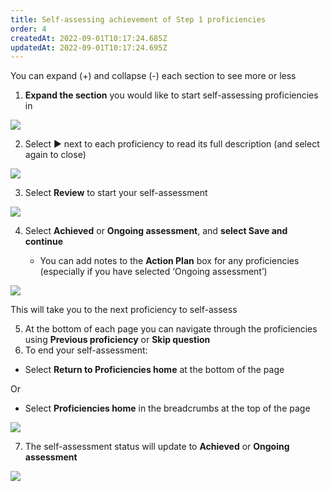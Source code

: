 ```yaml
---
title: Self-assessing achievement of Step 1 proficiencies
order: 4
createdAt: 2022-09-01T10:17:24.685Z
updatedAt: 2022-09-01T10:17:24.695Z
---
```

You can expand (+) and collapse (-) each section to see more or less

1. **Expand the section** you would like to start self-assessing proficiencies in

![](/img/l_self-assess-proficiencies_0_3.png)

2. Select ▶︎ next to each proficiency to read its full description (and select again to close)

![](/img/l_self-assess-proficiencies_0_4.png)

3. Select **Review** to start your self-assessment

![](/img/l_self-assess-proficiencies_1.png)

4. Select **Achieved** or **Ongoing assessment**, and **select Save and continue**

   * You can add notes to the **Action Plan** box for any proficiencies (especially if you have selected ‘Ongoing assessment’)

![](/img/l_self-assess-proficiencies_2.png)

This will take you to the next proficiency to self-assess

5. At the bottom of each page you can navigate through the proficiencies using **Previous proficiency** or **Skip question** 
6. To end your self-assessment:

* Select **Return to Proficiencies home** at the bottom of the page

Or 

* Select **Proficiencies home** in the breadcrumbs at the top of the page

![](/img/l_self-assess-proficiencies_12.png)

7. The self-assessment status will update to **Achieved** or **Ongoing assessment**

![](/img/l_self-assess-proficiencies_3.png)